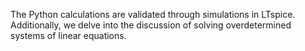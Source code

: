 The Python calculations are validated through simulations in LTspice. 
Additionally, we delve into the discussion of solving overdetermined systems of linear equations.
